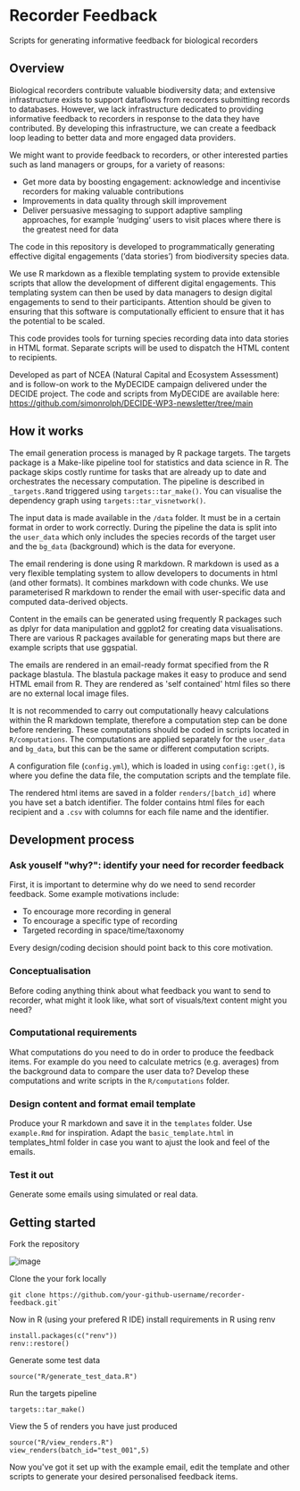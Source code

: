 # Recorder Feedback

Scripts for generating informative feedback for biological recorders

## Overview

Biological recorders contribute valuable biodiversity data; and extensive infrastructure exists to support dataflows from recorders submitting records to databases. However, we lack infrastructure dedicated to providing informative feedback to recorders in response to the data they have contributed. By developing this infrastructure, we can create a feedback loop leading to better data and more engaged data providers.

We might want to provide feedback to recorders, or other interested parties such as land managers or groups, for a variety of reasons:

 * Get more data by boosting engagement: acknowledge and incentivise recorders for making valuable contributions
 * Improvements in data quality through skill improvement
 * Deliver persuasive messaging to support adaptive sampling approaches, for example ‘nudging’ users to visit places where there is the greatest need for data

The code in this repository is developed to programmatically generating effective digital engagements (‘data stories’) from biodiversity species data.

We use R markdown as a flexible templating system to provide extensible scripts that allow the development of different digital engagements. This templating system can then be used by data managers to design digital engagements to send to their participants. Attention should be given to ensuring that this software is computationally efficient to ensure that it has the potential to be scaled.

This code provides tools for turning species recording data into data stories in HTML format. Separate scripts will be used to dispatch the HTML content to recipients.

Developed as part of NCEA (Natural Capital and Ecosystem Assessment) and is follow-on work to the MyDECIDE campaign delivered under the DECIDE project. The code and scripts from MyDECIDE are available here: https://github.com/simonrolph/DECIDE-WP3-newsletter/tree/main

## How it works

The email generation process is managed by R package targets. The targets package is a Make-like pipeline tool for statistics and data science in R. The package skips costly runtime for tasks that are already up to date and orchestrates the necessary computation. The pipeline is described in `_targets.R`and triggered using `targets::tar_make()`. You can visualise the dependency graph using `targets::tar_visnetwork()`.

The input data is made available in the `/data` folder. It must be in a certain format in order to work correctly. During the pipeline the data is split into the `user_data` which only includes the species records of the target user and the `bg_data` (background) which is the data for everyone.

The email rendering is done using R markdown. R markdown is used as a very flexible templating system to allow developers to documents in html (and other formats). It combines markdown with code chunks. We use parameterised R markdown to render the email with user-specific data and computed data-derived objects.

Content in the emails can be generated using frequently R packages such as dplyr for data manipulation and ggplot2 for creating data visualisations. There are various R packages available for generating maps but there are example scripts that use ggspatial.

The emails are rendered in an email-ready format specified from the R package blastula. The blastula package makes it easy to produce and send HTML email from R. They are rendered as 'self contained' html files so there are no external local image files.

It is not recommended to carry out computationally heavy calculations within the R markdown template, therefore a computation step can be done before rendering. These computations should be coded in scripts located in `R/computations`. The computations are applied separately for the `user_data` and `bg_data`, but this can be the same or different computation scripts.

A configuration file (`config.yml`), which is loaded in using `config::get()`, is where you define the data file, the computation scripts and the template file.

The rendered html items are saved in a folder `renders/[batch_id]` where you have set a batch identifier. The folder contains html files for each recipient and a `.csv` with columns for each file name and the identifier.

## Development process

### Ask youself "why?": identify your need for recorder feedback

First, it is important to determine why do we need to send recorder feedback. Some example motivations include:

 * To encourage more recording in general
 * To encourage a specific type of recording
 * Targeted recording in space/time/taxonomy

Every design/coding decision should point back to this core motivation.

### Conceptualisation

Before coding anything think about what feedback you want to send to recorder, what might it look like, what sort of visuals/text content might you need?

### Computational requirements

What computations do you need to do in order to produce the feedback items. For example do you need to calculate metrics (e.g. averages) from the background data to compare the user data to? Develop these computations and write scripts in the `R/computations` folder.

### Design content and format email template

Produce your R markdown and save it in the `templates` folder. Use `example.Rmd` for inspiration. Adapt the `basic_template.html` in templates_html folder in case you want to ajust the look and feel of the emails.

### Test it out

Generate some emails using simulated or real data.

## Getting started

Fork the repository

![image](https://github.com/BiologicalRecordsCentre/recorder-feedback/assets/17750766/dc4941bb-eff5-470e-8acd-cba16cddad4f)

Clone the your fork locally

```
git clone https://github.com/your-github-username/recorder-feedback.git`
```

Now in R (using your prefered R IDE) install requirements in R using renv

```
install.packages(c("renv"))
renv::restore()
```

Generate some test data

```
source("R/generate_test_data.R")
```

Run the targets pipeline

```
targets::tar_make()
```

View the 5 of renders you have just produced

```
source("R/view_renders.R")
view_renders(batch_id="test_001",5)
```

Now you've got it set up with the example email, edit the template and other scripts to generate your desired personalised feedback items.
